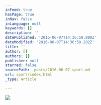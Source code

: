 ```yaml
---
inFeed: true
hasPage: true
inNav: false
inLanguage: null
keywords: []
description: ''
datePublished: '2016-06-07T14:36:59.800Z'
dateModified: '2016-06-07T14:36:59.202Z'
title: ''
author: []
authors: []
publisher: null
starred: false
sourcePath: _posts/2016-06-07-sport.md
url: sport/index.html
_type: Article

---
```

![](https://the-grid-user-content.s3-us-west-2.amazonaws.com/2e9a1c42-dc26-4b6f-b2e6-10493d50a99a.jpg)